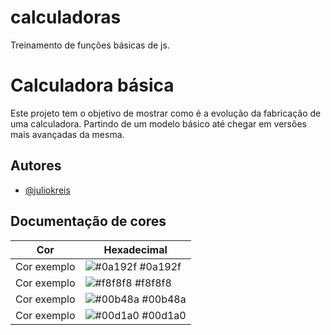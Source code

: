 # calculadoras
Treinamento de funções básicas de js.

# Calculadora básica

Este projeto tem o objetivo de mostrar como é a evolução da fabricação de uma calculadora. Partindo de um modelo básico até chegar em versões mais avançadas da mesma. 

## Autores

- [@juliokreis](https://www.github.com/juliokreis)

## Documentação de cores

| Cor               | Hexadecimal                                                |
| ----------------- | ---------------------------------------------------------------- |
| Cor exemplo       | ![#0a192f](https://via.placeholder.com/10/0a192f?text=+) #0a192f |
| Cor exemplo       | ![#f8f8f8](https://via.placeholder.com/10/f8f8f8?text=+) #f8f8f8 |
| Cor exemplo       | ![#00b48a](https://via.placeholder.com/10/00b48a?text=+) #00b48a |
| Cor exemplo       | ![#00d1a0](https://via.placeholder.com/10/00b48a?text=+) #00d1a0 |


